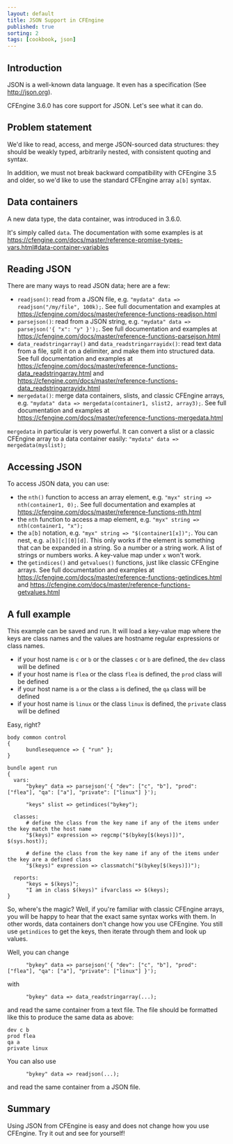 ```yaml
---
layout: default
title: JSON Support in CFEngine
published: true
sorting: 2
tags: [cookbook, json]
---
```


## Introduction

JSON is a well-known data language. It even has a specification (See http://json.org).

CFEngine 3.6.0 has core support for JSON.  Let's see what it can do.

## Problem statement

We'd like to read, access, and merge JSON-sourced data structures:
they should be weakly typed, arbitrarily nested, with consistent
quoting and syntax.

In addition, we must not break backward compatibility with CFEngine
3.5 and older, so we'd like to use the standard CFEngine array `a[b]`
syntax.

## Data containers

A new data type, the data container, was introduced in 3.6.0.

It's simply called `data`.  The documentation with some examples is at https://cfengine.com/docs/master/reference-promise-types-vars.html#data-container-variables

## Reading JSON

There are many ways to read JSON data; here are a few:

* `readjson()`: read from a JSON file, e.g. `"mydata" data => readjson("/my/file", 100k);`.  See full documentation and examples at https://cfengine.com/docs/master/reference-functions-readjson.html
* `parsejson()`: read from a JSON string, e.g. `"mydata" data => parsejson('{ "x": "y" }');`.  See full documentation and examples at https://cfengine.com/docs/master/reference-functions-parsejson.html
* `data_readstringarray()` and `data_readstringarrayidx()`: read text data from a file, split it on a delimiter, and make them into structured data.  See full documentation and examples at https://cfengine.com/docs/master/reference-functions-data_readstringarray.html and https://cfengine.com/docs/master/reference-functions-data_readstringarrayidx.html
* `mergedata()`: merge data containers, slists, and classic CFEngine arrays, e.g. `"mydata" data => mergedata(container1, slist2, array3);`.  See full documentation and examples at https://cfengine.com/docs/master/reference-functions-mergedata.html

`mergedata` in particular is very powerful.  It can convert a slist or a classic CFEngine array to a data container easily: `"mydata" data => mergedata(myslist);`

## Accessing JSON

To access JSON data, you can use:

* the `nth()` function to access an array element, e.g. `"myx" string => nth(container1, 0);`.  See full documentation and examples at https://cfengine.com/docs/master/reference-functions-nth.html
* the `nth` function to access a map element, e.g. `"myx" string => nth(container1, "x");`
* the `a[b]` notation, e.g. `"myx" string => "$(container1[x])";`.  You can nest, e.g. `a[b][c][0][d]`.  This only works if the element is something that can be expanded in a string.  So a number or a string work.  A list of strings or numbers works.  A key-value map under `x` won't work.
* the `getindices()` and `getvalues()` functions, just like classic CFEngine arrays.  See full documentation and examples at https://cfengine.com/docs/master/reference-functions-getindices.html and https://cfengine.com/docs/master/reference-functions-getvalues.html

## A full example

This example can be saved and run. It will load a key-value map where
the keys are class names and the values are hostname regular
expressions or class names.

* if your host name is `c` or `b` or the classes `c` or `b` are defined, the `dev` class will be defined
* if your host name is `flea` or the class `flea` is defined, the `prod` class will be defined
* if your host name is `a` or the class `a` is defined, the `qa` class will be defined
* if your host name is `linux` or the class `linux` is defined, the `private` class will be defined

Easy, right?

```
body common control
{
      bundlesequence => { "run" };
}

bundle agent run
{
  vars:
      "bykey" data => parsejson('{ "dev": ["c", "b"], "prod": ["flea"], "qa": ["a"], "private": ["linux"] }');

      "keys" slist => getindices("bykey");

  classes:
      # define the class from the key name if any of the items under the key match the host name
      "$(keys)" expression => regcmp("$(bykey[$(keys)])", $(sys.host));

      # define the class from the key name if any of the items under the key are a defined class
      "$(keys)" expression => classmatch("$(bykey[$(keys)])");

  reports:
      "keys = $(keys)";
      "I am in class $(keys)" ifvarclass => $(keys);
}
```

So, where's the magic? Well, if you're familiar with classic CFEngine
arrays, you will be happy to hear that the exact same syntax works
with them. In other words, data containers don't change how you use
CFEngine. You still use `getindices` to get the keys, then iterate
through them and look up values.

Well, you can change

```
      "bykey" data => parsejson('{ "dev": ["c", "b"], "prod": ["flea"], "qa": ["a"], "private": ["linux"] }');
```

with

```
      "bykey" data => data_readstringarray(...);
```

and read the same container from a text file. The file should be
formatted like this to produce the same data as above:

```
dev c b
prod flea
qa a
private linux
```

You can also use


```
      "bykey" data => readjson(...);
```

and read the same container from a JSON file.

## Summary

Using JSON from CFEngine is easy and does not change how you use CFEngine.  Try it out and see for yourself!
